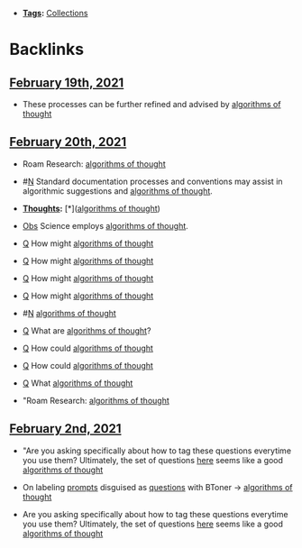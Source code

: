 - **[Tags](<Tags.md>):** [Collections](<Collections.md>)

# Backlinks
## [February 19th, 2021](<February 19th, 2021.md>)
- These processes can be further refined and advised by [algorithms of thought](<algorithms of thought.md>)

## [February 20th, 2021](<February 20th, 2021.md>)
- Roam Research: [algorithms of thought](<algorithms of thought.md>)

- #[N](<N.md>) Standard documentation processes and conventions may assist in algorithmic suggestions and [algorithms of thought](<algorithms of thought.md>).

- **[Thoughts](<Thoughts.md>):** [*]([algorithms of thought](<algorithms of thought.md>))

- [Obs](<Obs.md>) Science employs [algorithms of thought](<algorithms of thought.md>).

- [Q](<Q.md>) How might [algorithms of thought](<algorithms of thought.md>)

- [Q](<Q.md>) How might [algorithms of thought](<algorithms of thought.md>)

- [Q](<Q.md>) How might [algorithms of thought](<algorithms of thought.md>)

- [Q](<Q.md>) How might [algorithms of thought](<algorithms of thought.md>)

- #[N](<N.md>) [algorithms of thought](<algorithms of thought.md>)

- [Q](<Q.md>) What are [algorithms of thought](<algorithms of thought.md>)?

- [Q](<Q.md>) How could [algorithms of thought](<algorithms of thought.md>)

- [Q](<Q.md>) How could [algorithms of thought](<algorithms of thought.md>)

- [Q](<Q.md>) What [algorithms of thought](<algorithms of thought.md>)

- "Roam Research: [algorithms of thought](<algorithms of thought.md>)

## [February 2nd, 2021](<February 2nd, 2021.md>)
- "Are you asking specifically about how to tag these questions everytime you use them? Ultimately, the set of questions [here](((WiNFUPiec))) seems like a good [algorithms of thought](<algorithms of thought.md>)

- On labeling [prompts](<prompts.md>) disguised as [questions](<questions.md>) with BToner → [algorithms of thought](<algorithms of thought.md>)

- Are you asking specifically about how to tag these questions everytime you use them? Ultimately, the set of questions [here](((WiNFUPiec))) seems like a good [algorithms of thought](<algorithms of thought.md>)

